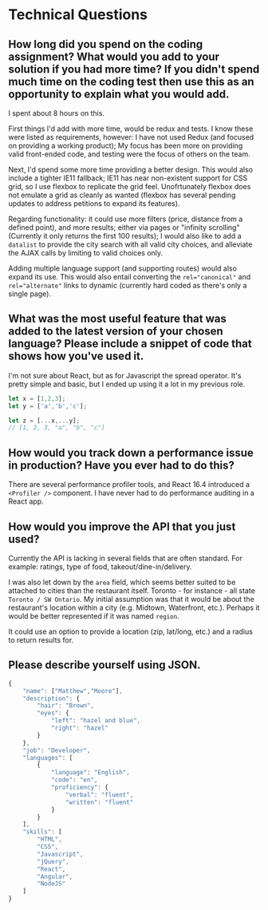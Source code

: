 # Technical Questions

## How long did you spend on the coding assignment? What would you add to your solution if you had more time? If you didn't spend much time on the coding test then use this as an opportunity to explain what you would add.
I spent about 8 hours on this. 

First things I'd add with more time, would be redux and tests. I know these were listed as requirements, however: I have not used Redux (and focused on providing a working product); My focus has been more on providing valid front-ended code, and testing were the focus of others on the team.

Next, I'd spend some more time providing a better design. This would also include a tighter IE11 fallback; IE11 has near non-existent support for CSS grid, so I use flexbox to replicate the grid feel. Unofrtunately flexbox does not emulate a grid as cleanly as wanted (flexbox has several pending updates to address petitions to expand its features).

Regarding functionality: it could use more filters (price, distance from a defined point), and more results; either via pages or "infinity scrolling" (Currently it only returns the first 100 results); I would also like to add a `datalist` to provide the city search with all valid city choices, and alleviate the AJAX calls by limiting to valid choices only.

Adding multiple language support (and supporting routes) would also expand its use. This would also entail converting the `rel="canonical"` and `rel="alternate"` links to dynamic (currently hard coded as there's only a single page).

## What was the most useful feature that was added to the latest version of your chosen language? Please include a snippet of code that shows how you've used it.
I'm not sure about React, but as for Javascript the spread operator. It's pretty simple and basic, but I ended up using it a lot in my previous role.

```javascript
let x = [1,2,3];
let y = ['a','b','c'];

let z = [...x,...y];
// [1, 2, 3, "a", "b", "c"]
```

## How would you track down a performance issue in production? Have you ever had to do this?
There are several performance profiler tools, and React 16.4 introduced a `<Profiler />` component. I have never had to do performance auditing in a React app.

## How would you improve the API that you just used?
Currently the API is lacking in several fields that are often standard. For example: ratings, type of food, takeout/dine-in/delivery.

I was also let down by the `area` field, which seems better suited to be attached to cities than the restaurant itself. Toronto - for instance - all state `Toronto / SW Ontario`. My initial assumption was that it would be about the restaurant's location within a city (e.g. Midtown, Waterfront, etc.). Perhaps it would be better represented if it was named `region`.

It could use an option to provide a location (zip, lat/long, etc.) and a radius to return results for.

## Please describe yourself using JSON.
```javascript
{
    "name": ["Matthew","Moore"],
    "description": {
        "hair": "Brown",
        "eyes": {
            "left": "hazel and blue",
            "right": "hazel"
        }
    },
    "job": "Developer",
    "languages": [
        {
            "language": "English",
            "code": "en",
            "proficiency": {
                "verbal": "fluent",
                "written": "fluent"
            }
        }
    ],
    "skills": [
        "HTML",
        "CSS",
        "Javascript",
        "jQuery",
        "React",
        "Angular",
        "NodeJS"
    ]
}
```